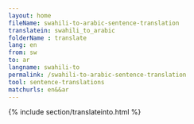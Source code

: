 ```yaml
---
layout: home
fileName: swahili-to-arabic-sentence-translation
translatein: swahili_to_arabic
folderName : translate
lang: en
from: sw
to: ar
langname: swahili-to
permalink: /swahili-to-arabic-sentence-translation
tool: sentence-translations
matchurls: en&&ar
---
```

{% include section/translateinto.html %}
